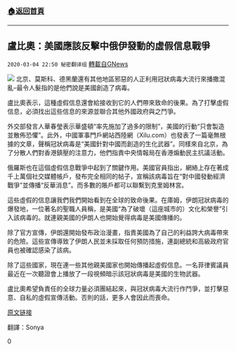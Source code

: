 ###  [:house:返回首頁](https://github.com/ourhimalayas/txt)
---

## 盧比奧：美國應該反擊中俄伊發動的虛假信息戰爭
`2020-03-04 22:50 秘密翻译组` [轉載自GNews](https://gnews.org/zh-hant/131167/)

![](https://s3-ap-northeast-1.amazonaws.com/news.guo.offload.media/wp-content/uploads/2020/03/04224920/1-11.png)
北京、莫斯科、德黑蘭還有其他地區邪惡的人正利用冠狀病毒大流行來播撒混亂–最令人髮指的是他們說是美國創造了病毒。

盧比奧表示，這種虛假信息還會給接收到它的人們帶來致命的後果。為了打擊虛假信息，必須找出這些信息的來源並聯合其他外國政府與之鬥爭。

外交部發言人華春瑩表示華盛頓“率先施加了過多的限制”，美國的行動“只會製造並散佈恐懼”。此外，中國軍事門戶網站西陸網（Xilu.com）也發表了一篇毫無根據的文章，聲稱冠狀病毒是“美國針對中國而創造的生化武器”。同樣來自北京，為了分散人們對香港鎮壓的注意力，他們指責中央情報局在香港煽動民主抗議活動。

俄羅斯也在這個虛假信息戰爭中起到了關鍵作用。美國官員指出，網絡上存在著成千上萬個社交媒體帳戶，發布完全相同的帖子，宣稱該病毒旨在“對中國發動經濟戰爭”並傳播“反華消息”。而多數的賬戶都可以聯繫到克里姆林宮。

這些虛假的信息讓我們我們開始看到在全球的致命後果。在庫姆，伊朗冠狀病毒的爆發地，一位著名的聖職人員稱，是美國“為了破壞（這座城市的）文化和榮譽”引入該病毒的。就連親美國的伊朗人也開始覺得病毒是美國傳播的。

除了官方宣傳，伊朗還開始發布政治漫畫，指責美國為了自己的利益誇大病毒帶來的危險。這些宣傳導致了伊朗人民並未採取任何預防措施，連副總統和高級政府官員也被確認感染了該病。

除了這些國家，現在連一些其他親美國家也開始傳播起虛假信息。一名菲律賓議員最近在一次聽證會上播放了一段視頻暗示該冠狀病毒是美國的生物武器。

盧比奧希望負責任的全球力量必須團結起來，與冠狀病毒大流行作鬥爭，並打擊惡意、自私的虛假宣傳活動。否則的話，更多人會因此而喪命。

[原文链接](https://nypost.com/2020/03/03/russia-china-and-iran-are-waging-disinformation-war-over-coronavirus-outbreak/)

翻譯：Sonya

0
